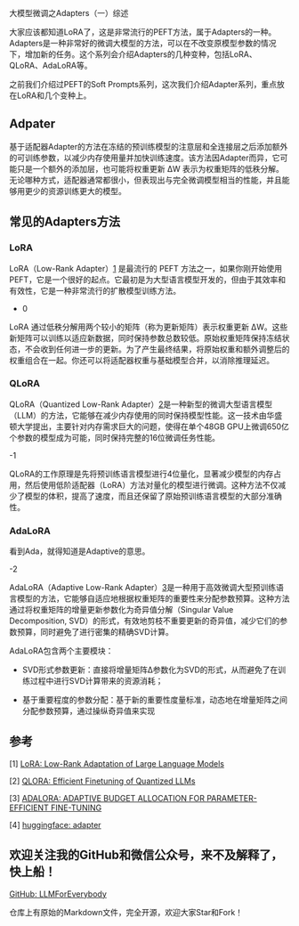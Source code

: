 大模型微调之Adapters（一）综述

大家应该都知道LoRA了，这是非常流行的PEFT方法，属于Adapters的一种。Adapters是一种非常好的微调大模型的方法，可以在不改变原模型参数的情况下，增加新的任务。这个系列会介绍Adapters的几种变种，包括LoRA、QLoRA、AdaLoRA等。

之前我们介绍过PEFT的Soft Prompts系列，这次我们介绍Adapter系列，重点放在LoRA和几个变种上。

## Adpater

基于适配器Adapter的方法在冻结的预训练模型的注意层和全连接层之后添加额外的可训练参数，以减少内存使用量并加快训练速度。该方法因Adapter而异，它可能只是一个额外的添加层，也可能将权重更新 ∆W 表示为权重矩阵的低秩分解。无论哪种方式，适配器通常都很小，但表现出与完全微调模型相当的性能，并且能够用更少的资源训练更大的模型。

## 常见的Adapters方法

### LoRA

LoRA（Low-Rank Adapter）[1](#refer-anchor-1) 是最流行的 PEFT 方法之一，如果你刚开始使用 PEFT，它是一个很好的起点。它最初是为大型语言模型开发的，但由于其效率和有效性，它是一种非常流行的扩散模型训练方法。

- 0

LoRA 通过低秩分解用两个较小的矩阵（称为更新矩阵）表示权重更新 ∆W。这些新矩阵可以训练以适应新数据，同时保持参数总数较低。原始权重矩阵保持冻结状态，不会收到任何进一步的更新。为了产生最终结果，将原始权重和额外调整后的权重组合在一起。你还可以将适配器权重与基础模型合并，以消除推理延迟。

### QLoRA

QLoRA（Quantized Low-Rank Adapter）[2](#refer-anchor-2)是一种新型的微调大型语言模型（LLM）的方法，它能够在减少内存使用的同时保持模型性能。这一技术由华盛顿大学提出，主要针对内存需求巨大的问题，使得在单个48GB GPU上微调650亿个参数的模型成为可能，同时保持完整的16位微调任务性能。

-1

QLoRA的工作原理是先将预训练语言模型进行4位量化，显著减少模型的内存占用，然后使用低阶适配器（LoRA）方法对量化的模型进行微调。这种方法不仅减少了模型的体积，提高了速度，而且还保留了原始预训练语言模型的大部分准确性。

### AdaLoRA

看到Ada，就得知道是Adaptive的意思。

-2

AdaLoRA（Adaptive Low-Rank Adapter）[3](#refer-anchor-3)是一种用于高效微调大型预训练语言模型的方法，它能够自适应地根据权重矩阵的重要性来分配参数预算。这种方法通过将权重矩阵的增量更新参数化为奇异值分解（Singular Value Decomposition, SVD）的形式，有效地剪枝不重要更新的奇异值，减少它们的参数预算，同时避免了进行密集的精确SVD计算。

AdaLoRA包含两个主要模块：

- SVD形式参数更新：直接将增量矩阵Δ参数化为SVD的形式，从而避免了在训练过程中进行SVD计算带来的资源消耗；

- 基于重要程度的参数分配：基于新的重要性度量标准，动态地在增量矩阵之间分配参数预算，通过操纵奇异值来实现


## 参考

<div id="refer-anchor-1"></div>

[1] [LoRA: Low-Rank Adaptation of Large Language Models](https://arxiv.org/pdf/2106.09685)

<div id="refer-anchor-2"></div>

[2] [QLORA: Efficient Finetuning of Quantized LLMs](https://arxiv.org/pdf/2305.14314)

<div id="refer-anchor-3"></div>

[3] [ADALORA: ADAPTIVE BUDGET ALLOCATION FOR PARAMETER-EFFICIENT FINE-TUNING](https://arxiv.org/pdf/2303.10512)

[4] [huggingface: adapter](https://huggingface.co/docs/peft/conceptual_guides/adapter)

## 欢迎关注我的GitHub和微信公众号，来不及解释了，快上船！

[GitHub: LLMForEverybody](https://github.com/luhengshiwo/LLMForEverybody)

仓库上有原始的Markdown文件，完全开源，欢迎大家Star和Fork！